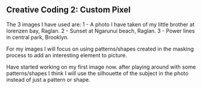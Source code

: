 ## Creative Coding 2: Custom Pixel

The 3 images I have used are:
1 - A photo I have taken of my little brother at lorenzen bay, Raglan.
2 - Sunset at Ngarunui beach, Raglan.
3 - Power lines in central park, Brooklyn.

For my images I will focus on using patterns/shapes created in the masking process to add an interesting element to picture.

Have started working on my first image now. after playing around with some patterns/shapes I think I will use the silhouette of the subject in the photo instead of just a pattern or shape.